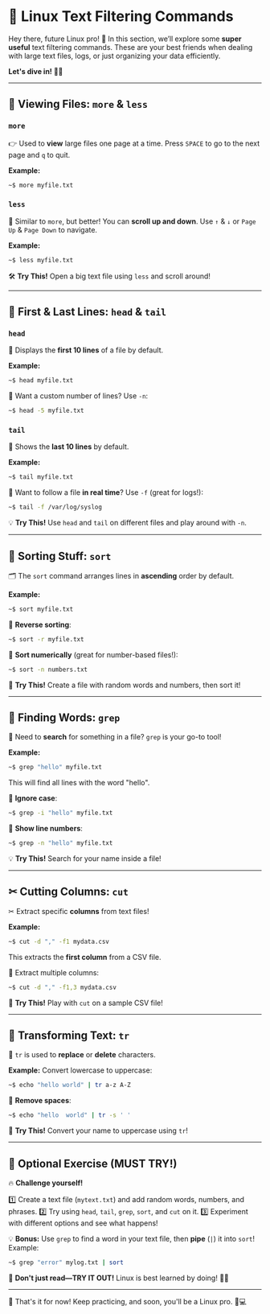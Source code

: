 # 📜 Linux Text Filtering Commands

Hey there, future Linux pro! 🚀 In this section, we’ll explore some **super useful** text filtering commands. These are your best friends when dealing with large text files, logs, or just organizing your data efficiently. 

**Let's dive in! 🏊‍♂️**

---

## 📖 Viewing Files: `more` & `less`

### `more`
👉 Used to **view** large files one page at a time. Press `SPACE` to go to the next page and `q` to quit.

**Example:**
```bash
~$ more myfile.txt
```

### `less`
🚀 Similar to `more`, but better! You can **scroll up and down**. Use `↑` & `↓` or `Page Up` & `Page Down` to navigate.

**Example:**
```bash
~$ less myfile.txt
```

🛠 **Try This!** Open a big text file using `less` and scroll around!

---

## 🏁 First & Last Lines: `head` & `tail`

### `head`
📌 Displays the **first 10 lines** of a file by default.

**Example:**
```bash
~$ head myfile.txt
```
🔹 Want a custom number of lines? Use `-n`:
```bash
~$ head -5 myfile.txt
```

### `tail`
📌 Shows the **last 10 lines** by default. 

**Example:**
```bash
~$ tail myfile.txt
```

🔹 Want to follow a file **in real time**? Use `-f` (great for logs!):
```bash
~$ tail -f /var/log/syslog
```

💡 **Try This!** Use `head` and `tail` on different files and play around with `-n`.

---

## 🔀 Sorting Stuff: `sort`

🗂 The `sort` command arranges lines in **ascending** order by default.

**Example:**
```bash
~$ sort myfile.txt
```

🔹 **Reverse sorting**:
```bash
~$ sort -r myfile.txt
```

🔹 **Sort numerically** (great for number-based files!):
```bash
~$ sort -n numbers.txt
```

🎯 **Try This!** Create a file with random words and numbers, then sort it!

---

## 🔎 Finding Words: `grep`

👀 Need to **search** for something in a file? `grep` is your go-to tool!

**Example:**
```bash
~$ grep "hello" myfile.txt
```
This will find all lines with the word "hello".

🔹 **Ignore case**:
```bash
~$ grep -i "hello" myfile.txt
```

🔹 **Show line numbers**:
```bash
~$ grep -n "hello" myfile.txt
```

💡 **Try This!** Search for your name inside a file!

---

## ✂ Cutting Columns: `cut`

✂ Extract specific **columns** from text files!

**Example:**
```bash
~$ cut -d "," -f1 mydata.csv
```
This extracts the **first column** from a CSV file.

🔹 Extract multiple columns:
```bash
~$ cut -d "," -f1,3 mydata.csv
```

🎯 **Try This!** Play with `cut` on a sample CSV file!

---

## 🔄 Transforming Text: `tr`

🔄 `tr` is used to **replace** or **delete** characters.

**Example:** Convert lowercase to uppercase:
```bash
~$ echo "hello world" | tr a-z A-Z
```

🔹 **Remove spaces**:
```bash
~$ echo "hello  world" | tr -s ' '
```

🎯 **Try This!** Convert your name to uppercase using `tr`!

---

## 🚀 Optional Exercise (MUST TRY!)

🔥 **Challenge yourself!**

1️⃣ Create a text file (`mytext.txt`) and add random words, numbers, and phrases.
2️⃣ Try using `head`, `tail`, `grep`, `sort`, and `cut` on it.
3️⃣ Experiment with different options and see what happens!

💡 **Bonus:** Use `grep` to find a word in your text file, then **pipe** (`|`) it into `sort`! Example:
```bash
~$ grep "error" mylog.txt | sort
```

🎯 **Don't just read—TRY IT OUT!** Linux is best learned by doing! 💪🔥

---

📌 That's it for now! Keep practicing, and soon, you'll be a Linux pro. 🚀💻

